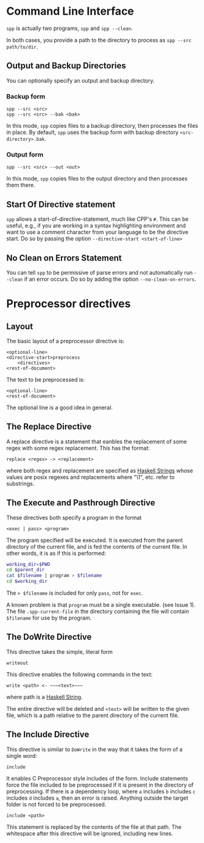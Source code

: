 # Command Line Interface

`spp` is actually two programs, `spp` and `spp --clean`.

In both cases, you provide a path to the directory to process as `spp --src path/to/dir`.

## Output and Backup Directories

You can optionally specify an output and backup directory.

### Backup form
```
spp --src <src>
spp --src <src> --bak <bak>
```

In this mode, `spp` copies files to a backup diirectory, then processes the files in place. By default, `spp` uses the backup form with backup directory `<src-directory>.bak`.

### Output form
```
spp --src <src> --out <out>
```

In this mode, `spp` copies files to the output directory and then processes them there.

## Start Of Directive statement
`spp` allows a start-of-directive-statement, much like CPP's `#`. This can be useful, e.g., if you are working in a syntax highlighting environment and want to use a comment character from your language to be the directive start. Do so by passing the option `--directive-start <start-of-line>`

## No Clean on Errors Statement

You can tell `spp` to be permissive of parse errors and not automatically run `--clean` if an error occurs. Do so by adding the option `--no-clean-on-errors`.


# Preprocessor directives

## Layout

The basic layout of a preprocessor directive is:

```
<optional-line>
<directive-start>preprocess
    <directives>
<rest-of-document>
```

The text to be preprocessed is:

```
<optional-line>
<rest-of-document>
```

The optional line is a good idea in general.

## The Replace Directive

A replace directive is a statement that eanbles the replacement of some regex with some regex replacement. This has the format:

```
replace <regex> -> <replacement>
```

where both regex and replacement are specified as [Haskell Strings](http://book.realworldhaskell.org/read/characters-strings-and-escaping-rules.html) whose values are posix regexes and replacements where "\\1", etc. refer to substrings.

## The Execute and Pasthrough Directive

These directives both specify a program in the format

```
<exec | pass> <program>
```

The program specified will be executed. It is executed from the parent directory of the current file, and is fed the contents of the current file. In other words, it is as if this is performed:

```bash
working_dir=$PWD
cd $parent_dir
cat $filename | program > $filename
cd $working_dir
```

The `> $filename` is included for only `pass`, not for `exec`.

A known problem is that `program` must be a single executable. (see Issue 1). The file `.spp-current-file` in the directory containing the file will contain `$filename` for use by the program.

## The DoWrite Directive

This directive takes the simple, literal form

```
writeout
```

This directive enables the following commands in the text:

```
write <path> <- ~~~<text>~~~
```

where path is a [Haskell String](http://book.realworldhaskell.org/read/characters-strings-and-escaping-rules.html).

The entire directive will be deleted and `<text>` will be written to the given file, which is a path relative to the parent directory of the current file.

## The Include Directive

This directive is similar to `DoWrite` in the way that it takes the form of a single word:

```
include
```

It enables C Preprocessor style includes of the form. Include statements force the file included to be preprocessed if it is present in the directory of preprocessing. If there is a dependency loop, where `a` includes `b` includes `c` includes `d` includes `a`, then an error is raised. Anything outside the target folder is not forced to be preprocessed.

```
include <path>
```

This statement is replaced by the contents of the file at that path. The whitespace after this directive will be ignored, including new lines.
